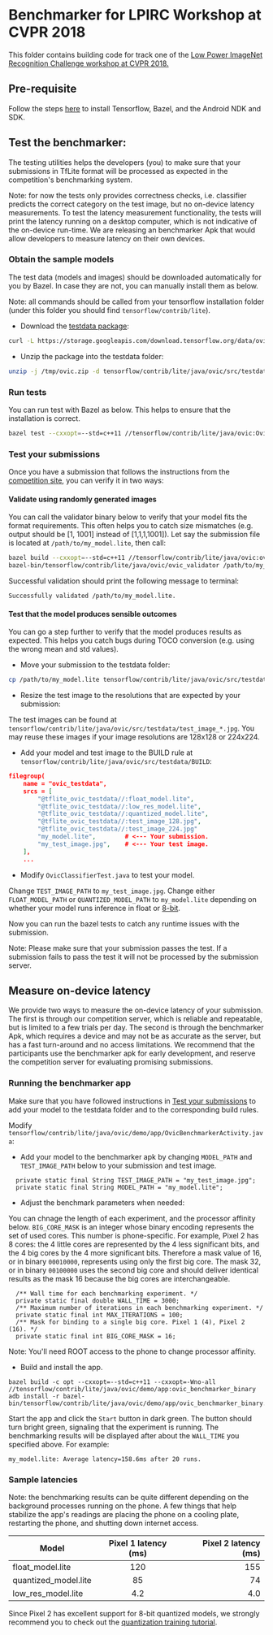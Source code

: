 # Benchmarker for LPIRC Workshop at CVPR 2018

This folder contains building code for track one of the [Low Power ImageNet Recognition Challenge workshop at CVPR 2018.](https://rebootingcomputing.ieee.org/home/sitemap/14-lpirc/80-low-power-image-recognition-challenge-lpirc-2018)

## Pre-requisite

Follow the steps [here](https://www.tensorflow.org/lite/demo_android) to install Tensorflow, Bazel, and the Android NDK and SDK.

## Test the benchmarker:

The testing utilities helps the developers (you) to make sure that your submissions in TfLite format will be processed as expected in the competition's benchmarking system.

Note: for now the tests only provides correctness checks, i.e. classifier predicts the correct category on the test image, but no on-device latency measurements. To test the latency measurement functionality, the tests will print the latency running on a desktop computer, which is not indicative of the on-device run-time.
We are releasing an benchmarker Apk that would allow developers to measure latency on their own devices.

### Obtain the sample models

The test data (models and images) should be downloaded automatically for you by Bazel. In case they are not, you can manually install them as below.

Note: all commands should be called from your tensorflow installation folder (under this folder you should find `tensorflow/contrib/lite`).


* Download the [testdata package](https://storage.googleapis.com/download.tensorflow.org/data/ovic.zip):

```sh
curl -L https://storage.googleapis.com/download.tensorflow.org/data/ovic.zip -o /tmp/ovic.zip
```

* Unzip the package into the testdata folder:

```sh
unzip -j /tmp/ovic.zip -d tensorflow/contrib/lite/java/ovic/src/testdata/
```

### Run tests

You can run test with Bazel as below. This helps to ensure that the installation is correct.

```sh
bazel test --cxxopt=--std=c++11 //tensorflow/contrib/lite/java/ovic:OvicClassifierTest --cxxopt=-Wno-all --test_output=all
```

### Test your submissions

Once you have a submission that follows the instructions from the [competition site](https://rebootingcomputing.ieee.org/home/sitemap/14-lpirc/80-low-power-image-recognition-challenge-lpirc-2018), you can verify it in two ways:

#### Validate using randomly generated images

You can call the validator binary below to verify that your model fits the format requirements. This often helps you to catch size mismatches (e.g. output should be [1, 1001] instead of [1,1,1,1001]). Let say the submission file is located at `/path/to/my_model.lite`, then call:

```sh
bazel build --cxxopt=--std=c++11 //tensorflow/contrib/lite/java/ovic:ovic_validator --cxxopt=-Wno-all
bazel-bin/tensorflow/contrib/lite/java/ovic/ovic_validator /path/to/my_model.lite
```

Successful validation should print the following message to terminal:

```
Successfully validated /path/to/my_model.lite.

```

#### Test that the model produces sensible outcomes

You can go a step further to verify that the model produces results as expected. This helps you catch bugs during TOCO conversion (e.g. using the wrong mean and std values).

* Move your submission to the testdata folder:

```sh
cp /path/to/my_model.lite tensorflow/contrib/lite/java/ovic/src/testdata/
```

* Resize the test image to the resolutions that are expected by your submission:

The test images can be found at `tensorflow/contrib/lite/java/ovic/src/testdata/test_image_*.jpg`. You may reuse these images if your image resolutions are 128x128 or 224x224.

* Add your model and test image to the BUILD rule at `tensorflow/contrib/lite/java/ovic/src/testdata/BUILD`:

```JSON
filegroup(
    name = "ovic_testdata",
    srcs = [
        "@tflite_ovic_testdata//:float_model.lite",
        "@tflite_ovic_testdata//:low_res_model.lite",
        "@tflite_ovic_testdata//:quantized_model.lite",
        "@tflite_ovic_testdata//:test_image_128.jpg",
        "@tflite_ovic_testdata//:test_image_224.jpg"
        "my_model.lite",        # <--- Your submission.
        "my_test_image.jpg",    # <--- Your test image.
    ],
    ...
```

* Modify `OvicClassifierTest.java` to test your model.

Change `TEST_IMAGE_PATH` to `my_test_image.jpg`. Change either `FLOAT_MODEL_PATH` or `QUANTIZED_MODEL_PATH` to `my_model.lite` depending on whether your model runs inference in float or [8-bit](https://www.tensorflow.org/performance/quantization).

Now you can run the bazel tests to catch any runtime issues with the submission.

Note: Please make sure that your submission passes the test. If a submission fails to pass the test it will not be processed by the submission server.

## Measure on-device latency

We provide two ways to measure the on-device latency of your submission. The first is through our competition server, which is reliable and repeatable, but is limited to a few trials per day. The second is through the benchmarker Apk, which requires a device and may not be as accurate as the server, but has a fast turn-around and no access limitations. We recommend that the participants use the benchmarker apk for early development, and reserve the competition server for evaluating promising submissions.

### Running the benchmarker app

Make sure that you have followed instructions in [Test your submissions](#test-your-submissions) to add your model to the testdata folder and to the corresponding build rules.

Modify `tensorflow/contrib/lite/java/ovic/demo/app/OvicBenchmarkerActivity.java`:

* Add your model to the benchmarker apk by changing `MODEL_PATH` and `TEST_IMAGE_PATH` below to your submission and test image.

```
  private static final String TEST_IMAGE_PATH = "my_test_image.jpg";
  private static final String MODEL_PATH = "my_model.lite";
```

* Adjust the benchmark parameters when needed:

You can chnage the length of each experiment, and the processor affinity below. `BIG_CORE_MASK` is an integer whose binary encoding represents the set of used cores. This number is phone-specific. For example, Pixel 2 has 8 cores: the 4 little cores are represented by the 4 less significant bits, and the 4 big cores by the 4 more significant bits. Therefore a mask value of 16, or in binary `00010000`, represents using only the first big core. The mask 32, or in binary `00100000` uses the second big core and should deliver identical results as the mask 16 because the big cores are interchangeable.

```
  /** Wall time for each benchmarking experiment. */
  private static final double WALL_TIME = 3000;
  /** Maximum number of iterations in each benchmarking experiment. */
  private static final int MAX_ITERATIONS = 100;
  /** Mask for binding to a single big core. Pixel 1 (4), Pixel 2 (16). */
  private static final int BIG_CORE_MASK = 16;
```

Note: You'll need ROOT access to the phone to change processor affinity.

* Build and install the app.

```
bazel build -c opt --cxxopt=--std=c++11 --cxxopt=-Wno-all //tensorflow/contrib/lite/java/ovic/demo/app:ovic_benchmarker_binary
adb install -r bazel-bin/tensorflow/contrib/lite/java/ovic/demo/app/ovic_benchmarker_binary.apk
```

Start the app and click the `Start` button in dark green. The button should turn bright green, signaling that the experiment is running. The benchmarking results will be displayed after about the `WALL_TIME` you specified above. For example:

```
my_model.lite: Average latency=158.6ms after 20 runs.
```

### Sample latencies

Note: the benchmarking results can be quite different depending on the background processes running on the phone. A few things that help stabilize the app's readings are placing the phone on a cooling plate, restarting the phone, and shutting down internet access.

| Model                | Pixel 1 latency (ms)  | Pixel 2 latency (ms) |
| -------------------- |:---------------------:| --------------------:|
|  float_model.lite    | 120                   | 155                  |
| quantized_model.lite | 85                    | 74                   |
|  low_res_model.lite  | 4.2                   | 4.0                  |

Since Pixel 2 has excellent support for 8-bit quantized models, we strongly recommend you to check out the [quantization training tutorial](https://www.tensorflow.org/performance/quantization).

